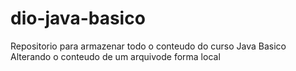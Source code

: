 # dio-java-basico
Repositorio para armazenar todo o conteudo do curso Java Basico 
Alterando o conteudo de um arquivode forma local
